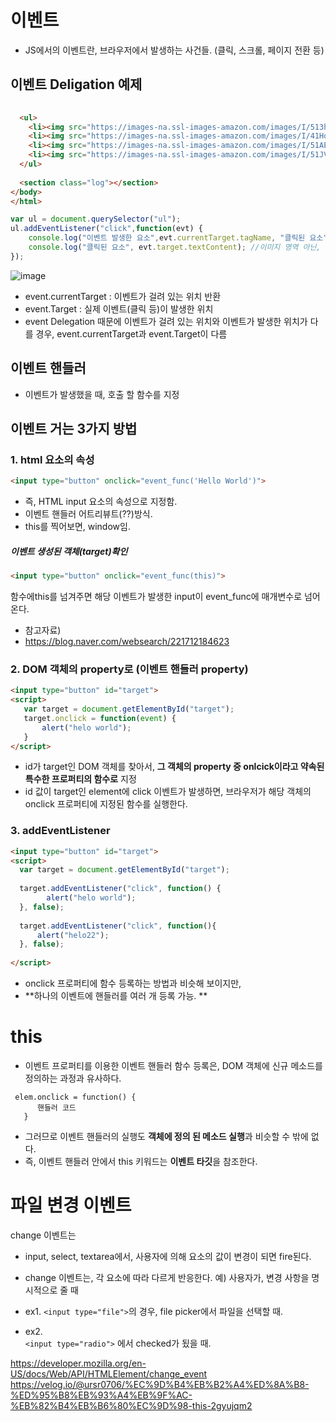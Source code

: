 # 이벤트

- JS에서의 이벤트란, 브라우저에서 발생하는 사건들. (클릭, 스크롤, 페이지 전환 등)



## 이벤트 Deligation 예제

```html
 
  <ul>
    <li><img src="https://images-na.ssl-images-amazon.com/images/I/513hgSybYgL._AC_SY400_.jpg" class="product-image" >A1</li>
    <li><img src="https://images-na.ssl-images-amazon.com/images/I/41HoczBHr2L._AC_SY400_.jpg" class="product-image" >A2</li>
    <li><img src="https://images-na.ssl-images-amazon.com/images/I/51AEI3isFiL._AC_SY400_.jpg" class="product-image" >A3</li>
    <li><img src="https://images-na.ssl-images-amazon.com/images/I/51JVp8YV3ZL._AC_SY400_.jpg" class="product-image" >A4</li>
  </ul>
  
  <section class="log"></section>
</body>
</html>
```

```javascript
var ul = document.querySelector("ul");
ul.addEventListener("click",function(evt) {
    console.log("이벤트 발생한 요소",evt.currentTarget.tagName, "클릭된 요소", evt.target.tagName);
    console.log("클릭된 요소", evt.target.textContent); //이미지 영역 아닌, 글자 영역 클릭했을 때 텍스트 요소 들고오기
});
```
![image](https://user-images.githubusercontent.com/15938354/130775749-802d5aaa-49c8-4991-8cff-b61acc6550a7.png)


- event.currentTarget : 이벤트가 걸려 있는 위치 반환
- event.Target : 실제 이벤트(클릭 등)이 발생한 위치
- event Delegation 때문에 이벤트가 걸려 있는 위치와 이벤트가 발생한 위치가 다를 경우, event.currentTarget과 event.Target이 다름

## 이벤트 핸들러
- 이벤트가 발생했을 때, 호출 할 함수를 지정 



## 이벤트 거는 3가지 방법


### 1. html 요소의 속성  
```html
<input type="button" onclick="event_func('Hello World')"> 
```


- 즉, HTML input 요소의 속성으로 지정함. 
- 이벤트 핸들러 어트리뷰트(??)방식.
- this를 찍어보면, window임.

##### 이벤트 생성된 객체(target)확인
```html
<input type="button" onclick="event_func(this)"> 
```

함수에this를 넘겨주면 해당 이벤트가 발생한 input이 event_func에 매개변수로 넘어 온다.


- 참고자료)
- https://blog.naver.com/websearch/221712184623

### 2. DOM 객체의 property로  (이벤트 핸들러 property)

```html
<input type="button" id="target">
<script>
   var target = document.getElementById("target");
   target.onclick = function(event) {
       alert("helo world"); 
   }
</script>
```

- id가 target인 DOM 객체를 찾아서, **그 객체의 property 중 onlcick이라고 약속된 특수한 프로퍼티의 함수로** 지정
- id 값이 target인 element에 click 이벤트가 발생하면, 브라우저가 해당 객체의 onclick 프로퍼티에 지정된 함수를 실행한다.


### 3. addEventListener

```html
<input type="button" id="target">
<script>
  var target = document.getElementById("target");
   
  target.addEventListener("click", function() {
        alert("helo world");
  }, false);
   
  target.addEventListener("click", function(){
      alert("helo22");
  }, false);
   
</script>
```
- onclick 프로퍼티에 함수 등록하는 방법과 비슷해 보이지만,
- **하나의 이벤트에 핸들러를 여러 개 등록 가능. **



# this
- 이벤트 프로퍼티를 이용한 이벤트 핸들러 함수 등록은, DOM 객체에 신규 메소드를 정의하는 과정과 유사하다.

```
 elem.onclick = function() {
      핸들러 코드
   }
```

- 그러므로 이벤트 핸들러의 실행도 **객체에 정의 된 메소드 실행**과 비슷할 수 밖에 없다.
- 즉, 이벤트 핸들러 안에서 this 키워드는 **이벤트 타깃**을 참조한다.


# 파일 변경 이벤트

change 이벤트는 
 - input, select, textarea에서, 사용자에 의해 요소의 값이 변경이 되면 fire된다. 

 - change 이벤트는, 각 요소에 따라 다르게 반응한다. 
 예) 사용자가, 변경 사항을 명시적으로 줄 때 
  - ex1.  ```<input type="file">```의 경우, file picker에서 파일을 선택할 때. 
  - ex2.  
 ```<input type="radio">```
  에서 checked가 됬을 때. 




https://developer.mozilla.org/en-US/docs/Web/API/HTMLElement/change_event
https://velog.io/@ursr0706/%EC%9D%B4%EB%B2%A4%ED%8A%B8-%ED%95%B8%EB%93%A4%EB%9F%AC-%EB%82%B4%EB%B6%80%EC%9D%98-this-2gyujqm2
